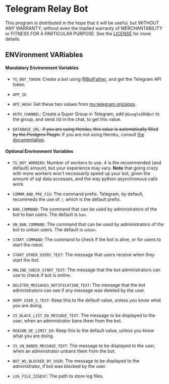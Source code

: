 # Telegram Relay Bot

This program is distributed in the hope that it will be useful, but WITHOUT ANY WARRANTY; without even the implied warranty of MERCHANTABILITY or FITNESS FOR A PARTICULAR PURPOSE. See the [LICENSE](./../LICENSE) for more details.


## ENVironment VARiables

#### Mandatory Environment Variables

* `TG_BOT_TOKEN`: Create a bot using [@BotFather](https://telegram.dog/BotFather), and get the Telegram API token.

* `APP_ID`
* `API_HASH`: Get these two values from [my.telegram.org/apps](https://my.telegram.org/apps).

* `AUTH_CHANNEL`:
Create a Super Group in Telegram, add `@GoogleIMGBot` to the group, and send /id in the chat, to get this value.

* `DATABASE_URL`: ~~if you are using Heroku, this value is automatically filled by the Postgres Plugin.~~ if you are not using Heroku, consult [the documentation](https://wiki.archlinux.org/title/PostgreSQL).

#### Optional Environment Variables

* `TG_BOT_WORKERS`: Number of workers to use. 4 is the recommended (and default) amount, but your experience may vary.
 __Note__ that going crazy with more workers won't necessarily speed up your bot, given the amount of sql data accesses, and the way python asynchronous calls work.

* `COMMM_AND_PRE_FIX`: The command prefix. Telegram, by default, recommeds the use of `/`, which is the default prefix.

* `BAN_COMMAND`: The command that can be used by administrators of the bot to ban users. The default is `ban`.

* `UN_BAN_COMMAND`: The command that can be used by administrators of the bot to unban users. The default is `unban`.

* `START_COMMAND`: The command to check if the bot is alive, or for users to start the robot.

* `START_OTHER_USERS_TEXT`: The message that users receive when they start the bot.

* `ONLINE_CHECK_START_TEXT`: The message that the bot administrators can use to check if bot is online.

* `DELETED_MESSAGES_NOTIFICATION_TEXT`: The message that the bot administrators can see if any message was deleted by the user.

* `DERP_USER_S_TEXT`: Keep this to the default value, unless you know what you are doing.

* `IS_BLACK_LIST_ED_MESSAGE_TEXT`: The message to be displayed to the user, when an administrator bans them from the bot.

* `REASON_DE_LIMIT_ER`: Keep this to the default value, unless you know what you are doing.

* `IS_UN_BANED_MESSAGE_TEXT`: The message to be displayed to the user, when an administrator unbans them from the bot.

* `BOT_WS_BLOCKED_BY_USER`: The message to be displayed to the administrator, if bot was blocked by the user.

* `LOG_FILE_ZZGEVC`: The path to store log files.